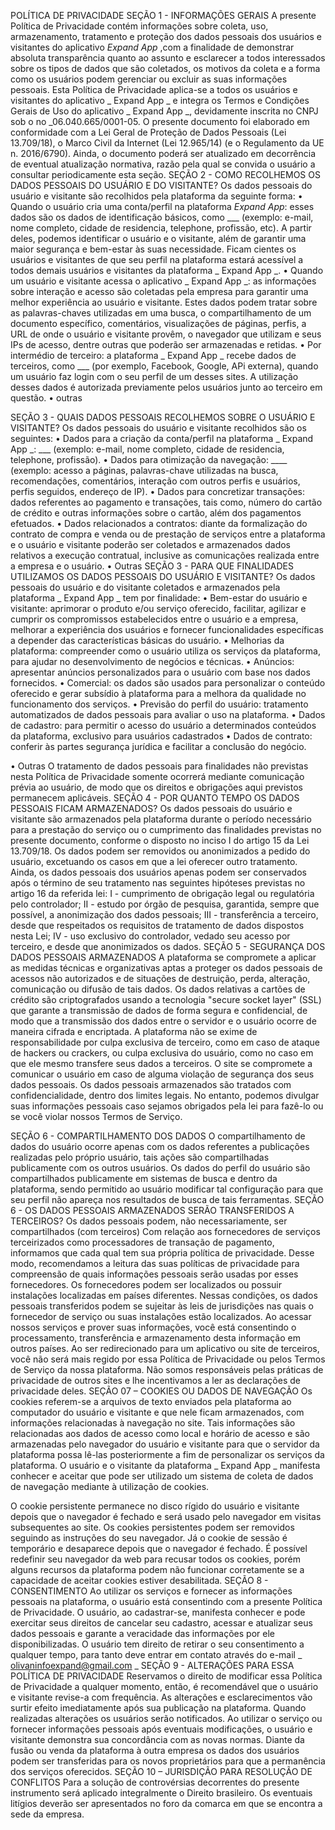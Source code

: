 POLÍTICA DE PRIVACIDADE
SEÇÃO 1 - INFORMAÇÕES GERAIS
A presente Política de Privacidade contém informações sobre coleta, uso, armazenamento, tratamento e proteção dos dados pessoais dos usuários e visitantes do aplicativo _Expand App_ ,com a finalidade de demonstrar absoluta transparência quanto ao assunto e esclarecer a todos interessados sobre os tipos de dados que são coletados, os motivos da coleta e a forma como os usuários podem gerenciar ou excluir as suas informações pessoais.
Esta Política de Privacidade aplica-se a todos os usuários e visitantes do aplicativo _ Expand App _ e integra os Termos e Condições Gerais de Uso do aplicativo _ Expand App _, devidamente inscrita no CNPJ sob o no _06.040.665/0001-05.
O presente documento foi elaborado em conformidade com a Lei Geral de Proteção de Dados Pessoais (Lei 13.709/18), o Marco Civil da Internet (Lei 12.965/14) (e o Regulamento da UE n. 2016/6790). Ainda, o documento poderá ser atualizado em decorrência de eventual atualização normativa, razão pela qual se convida o usuário a consultar periodicamente esta seção.
SEÇÃO 2 - COMO RECOLHEMOS OS DADOS PESSOAIS DO USUÁRIO E DO VISITANTE?
Os dados pessoais do usuário e visitante são recolhidos pela plataforma da seguinte forma:
• Quando o usuário cria uma conta/perfil na plataforma _Expand App_: esses dados são os dados de identificação básicos, como ___ (exemplo: e-mail, nome completo, cidade de residencia, telephone, profissão, etc). A partir deles, podemos identificar o usuário e o visitante, além de garantir uma maior segurança e bem-estar às suas necessidade. Ficam cientes os usuários e visitantes de que seu perfil na plataforma estará acessível a todos demais usuários e visitantes da plataforma _ Expand App _.
• Quando um usuário e visitante acessa o aplicativo _ Expand App _: as informações sobre interação e acesso são coletadas pela empresa para garantir uma melhor experiência ao usuário e visitante. Estes dados podem tratar sobre as palavras-chaves utilizadas em uma busca, o compartilhamento de um documento específico, comentários, visualizações de páginas, perfis, a URL de onde o usuário e visitante provêm, o navegador que utilizam e seus IPs de acesso, dentre outras que poderão ser armazenadas e retidas.
• Por intermédio de terceiro: a plataforma _ Expand App _ recebe dados de terceiros, como ___ (por exemplo, Facebook, Google, APi externa), quando um usuário faz login com o seu perfil de um desses sites. A utilização desses dados é autorizada previamente pelos usuários junto ao terceiro em questão.
• outras

SEÇÃO 3 - QUAIS DADOS PESSOAIS RECOLHEMOS SOBRE O USUÁRIO E VISITANTE?
Os dados pessoais do usuário e visitante recolhidos são os seguintes:
• Dados para a criação da conta/perfil na plataforma _ Expand App _: ___ (exemplo: e-mail, nome completo, cidade de residencia, telephone, profissão).
• Dados para otimização da navegação: ____ (exemplo: acesso a páginas, palavras-chave utilizadas na busca, recomendações, comentários, interação com outros perfis e usuários, perfis seguidos, endereço de IP).
• Dados para concretizar transações: dados referentes ao pagamento e transações, tais como, número do cartão de crédito e outras informações sobre o cartão, além dos pagamentos efetuados.
• Dados relacionados a contratos: diante da formalização do contrato de compra e venda ou de prestação de serviços entre a plataforma e o usuário e visitante poderão ser coletados e armazenados dados relativos a execução contratual, inclusive as comunicações realizada entre a empresa e o usuário.
• Outras
SEÇÃO 3 - PARA QUE FINALIDADES UTILIZAMOS OS DADOS PESSOAIS DO USUÁRIO E VISITANTE?
Os dados pessoais do usuário e do visitante coletados e armazenados pela plataforma _ Expand App _ tem por finalidade:
• Bem-estar do usuário e visitante: aprimorar o produto e/ou serviço oferecido, facilitar, agilizar e cumprir os compromissos estabelecidos entre o usuário e a empresa, melhorar a experiência dos usuários e fornecer funcionalidades específicas a depender das características básicas do usuário.
• Melhorias da plataforma: compreender como o usuário utiliza os serviços da plataforma, para ajudar no desenvolvimento de negócios e técnicas.
• Anúncios: apresentar anúncios personalizados para o usuário com base nos dados fornecidos.
• Comercial: os dados são usados para personalizar o conteúdo oferecido e gerar subsídio à plataforma para a melhora da qualidade no funcionamento dos serviços.
• Previsão do perfil do usuário: tratamento automatizados de dados pessoais para avaliar o uso na plataforma.
• Dados de cadastro: para permitir o acesso do usuário a determinados conteúdos da plataforma, exclusivo para usuários cadastrados
• Dados de contrato: conferir às partes segurança jurídica e facilitar a conclusão do negócio.

• Outras
O tratamento de dados pessoais para finalidades não previstas nesta Política de Privacidade somente ocorrerá mediante comunicação prévia ao usuário, de modo que os direitos e obrigações aqui previstos permanecem aplicáveis.
SEÇÃO 4 - POR QUANTO TEMPO OS DADOS PESSOAIS FICAM ARMAZENADOS?
Os dados pessoais do usuário e visitante são armazenados pela plataforma durante o período necessário para a prestação do serviço ou o cumprimento das finalidades previstas no presente documento, conforme o disposto no inciso I do artigo 15 da Lei 13.709/18.
Os dados podem ser removidos ou anonimizados a pedido do usuário, excetuando os casos em que a lei oferecer outro tratamento.
Ainda, os dados pessoais dos usuários apenas podem ser conservados após o término de seu tratamento nas seguintes hipóteses previstas no artigo 16 da referida lei:
I - cumprimento de obrigação legal ou regulatória pelo controlador;
II - estudo por órgão de pesquisa, garantida, sempre que possível, a anonimização dos dados pessoais;
III - transferência a terceiro, desde que respeitados os requisitos de tratamento de dados dispostos nesta Lei;
IV - uso exclusivo do controlador, vedado seu acesso por terceiro, e desde que anonimizados os dados.
SEÇÃO 5 - SEGURANÇA DOS DADOS PESSOAIS ARMAZENADOS
A plataforma se compromete a aplicar as medidas técnicas e organizativas aptas a proteger os dados pessoais de acessos não autorizados e de situações de destruição, perda, alteração, comunicação ou difusão de tais dados.
Os dados relativas a cartões de crédito são criptografados usando a tecnologia "secure socket layer" (SSL) que garante a transmissão de dados de forma segura e confidencial, de modo que a transmissão dos dados entre o servidor e o usuário ocorre de maneira cifrada e encriptada.
A plataforma não se exime de responsabilidade por culpa exclusiva de terceiro, como em caso de ataque de hackers ou crackers, ou culpa exclusiva do usuário, como no caso em que ele mesmo transfere seus dados a terceiros. O site se compromete a comunicar o usuário em caso de alguma violação de segurança dos seus dados pessoais.
Os dados pessoais armazenados são tratados com confidencialidade, dentro dos limites legais. No entanto, podemos divulgar suas informações pessoais caso sejamos obrigados pela lei para fazê-lo ou se você violar nossos Termos de Serviço.

SEÇÃO 6 - COMPARTILHAMENTO DOS DADOS
O compartilhamento de dados do usuário ocorre apenas com os dados referentes a publicações realizadas pelo próprio usuário, tais ações são compartilhadas publicamente com os outros usuários.
Os dados do perfil do usuário são compartilhados publicamente em sistemas de busca e dentro da plataforma, sendo permitido ao usuário modificar tal configuração para que seu perfil não apareça nos resultados de busca de tais ferramentas.
SEÇÃO 6 - OS DADOS PESSOAIS ARMAZENADOS SERÃO TRANSFERIDOS A TERCEIROS?
Os dados pessoais podem, não necessariamente, ser compartilhados (com terceiros)
Com relação aos fornecedores de serviços terceirizados como processadores de transação de pagamento, informamos que cada qual tem sua própria política de privacidade. Desse modo, recomendamos a leitura das suas políticas de privacidade para compreensão de quais informações pessoais serão usadas por esses fornecedores.
Os fornecedores podem ser localizados ou possuir instalações localizadas em países diferentes. Nessas condições, os dados pessoais transferidos podem se sujeitar às leis de jurisdições nas quais o fornecedor de serviço ou suas instalações estão localizados.
Ao acessar nossos serviços e prover suas informações, você está consentindo o processamento, transferência e armazenamento desta informação em outros países.
Ao ser redirecionado para um aplicativo ou site de terceiros, você não será mais regido por essa Política de Privacidade ou pelos Termos de Serviço da nossa plataforma. Não somos responsáveis pelas práticas de privacidade de outros sites e lhe incentivamos a ler as declarações de privacidade deles.
SEÇÃO 07 – COOKIES OU DADOS DE NAVEGAÇÃO
Os cookies referem-se a arquivos de texto enviados pela plataforma ao computador do usuário e visitante e que nele ficam armazenados, com informações relacionadas à navegação no site. Tais informações são relacionadas aos dados de acesso como local e horário de acesso e são armazenadas pelo navegador do usuário e visitante para que o servidor da plataforma possa lê-las posteriormente a fim de personalizar os serviços da plataforma.
O usuário e o visitante da plataforma _ Expand App _ manifesta conhecer e aceitar que pode ser utilizado um sistema de coleta de dados de navegação mediante à utilização de cookies.

O cookie persistente permanece no disco rígido do usuário e visitante depois que o navegador é fechado e será usado pelo navegador em visitas subsequentes ao site. Os cookies persistentes podem ser removidos seguindo as instruções do seu navegador. Já o cookie de sessão é temporário e desaparece depois que o navegador é fechado. É possível redefinir seu navegador da web para recusar todos os cookies, porém alguns recursos da plataforma podem não funcionar corretamente se a capacidade de aceitar cookies estiver desabilitada.
SEÇÃO 8 - CONSENTIMENTO
Ao utilizar os serviços e fornecer as informações pessoais na plataforma, o usuário está consentindo com a presente Política de Privacidade.
O usuário, ao cadastrar-se, manifesta conhecer e pode exercitar seus direitos de cancelar seu cadastro, acessar e atualizar seus dados pessoais e garante a veracidade das informações por ele disponibilizadas.
O usuário tem direito de retirar o seu consentimento a qualquer tempo, para tanto deve entrar em contato através do e-mail _ olivaninfoexpand@gmail.com _
SEÇÃO 9 - ALTERAÇÕES PARA ESSA POLÍTICA DE PRIVACIDADE
Reservamos o direito de modificar essa Política de Privacidade a qualquer momento, então, é recomendável que o usuário e visitante revise-a com frequência.
As alterações e esclarecimentos vão surtir efeito imediatamente após sua publicação na plataforma. Quando realizadas alterações os usuários serão notificados. Ao utilizar o serviço ou fornecer informações pessoais após eventuais modificações, o usuário e visitante demonstra sua concordância com as novas normas.
Diante da fusão ou venda da plataforma à outra empresa os dados dos usuários podem ser transferidas para os novos proprietários para que a permanência dos serviços oferecidos.
SEÇÃO 10 – JURISDIÇÃO PARA RESOLUÇÃO DE CONFLITOS
Para a solução de controvérsias decorrentes do presente instrumento será aplicado integralmente o Direito brasileiro.
Os eventuais litígios deverão ser apresentados no foro da comarca em que se encontra a sede da empresa.
